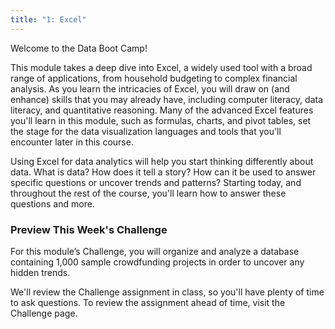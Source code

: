 ```yaml
---
title: "1: Excel"
---
```


<img style="display: none;" src="https://static.bc-edx.com/data/dl-1-2/m1/lms/img/banner.jpg" alt="lesson banner" />

Welcome to the Data Boot Camp!

This module takes a deep dive into Excel, a widely used tool with a broad range of applications, from household budgeting to complex financial analysis. As you learn the intricacies of Excel, you will draw on (and enhance) skills that you may already have, including computer literacy, data literacy, and quantitative reasoning. Many of the advanced Excel features you'll learn in this module, such as formulas, charts, and pivot tables, set the stage for the data visualization languages and tools that you'll encounter later in this course.

Using Excel for data analytics will help you start thinking differently about data. What is data? How does it tell a story? How can it be used to answer specific questions or uncover trends and patterns? Starting today, and throughout the rest of the course, you'll learn how to answer these questions and more.

### Preview This Week's Challenge

For this module’s Challenge, you will organize and analyze a database containing 1,000 sample crowdfunding projects in order to uncover any hidden trends.

We'll review the Challenge assignment in class, so you'll have plenty of time to ask questions. To review the assignment ahead of time, visit the Challenge page.
